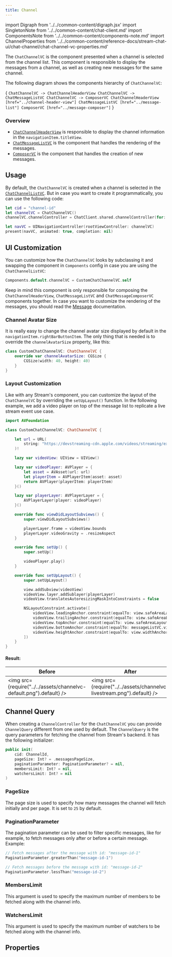 ```yaml
---
title: Channel
---
```


import Digraph  from '../../common-content/digraph.jsx'
import SingletonNote from '../../common-content/chat-client.md'
import ComponentsNote from '../../common-content/components-note.md'
import ChannelProperties from '../../common-content/reference-docs/stream-chat-ui/chat-channel/chat-channel-vc-properties.md'

The `ChatChannelVC` is the component presented when a channel is selected from the channel list. This component is responsible to display the messages from a channel, as well as creating new messages for the same channel.

The following diagram shows the components hierarchy of `ChatChannelVC`:

<Digraph>{ `
    ChatChannelVC -> ChatChannelHeaderView
    ChatChannelVC -> ChatMessageListVC
    ChatChannelVC -> ComposerVC
    ChatChannelHeaderView [href="../channel-header-view"]
    ChatMessageListVC [href="../message-list"]
    ComposerVC [href="../message-composer"]
` }</Digraph>

### Overview

- [`ChatChannelHeaderView`](../channel-header-view) is responsible to display the channel information in the `navigationItem.titleView`.
- [`ChatMessageListVC`](../message-list) is the component that handles the rendering of the messages.
- [`ComposerVC`](../message-composer) is the component that handles the creation of new messages.

## Usage
By default, the `ChatChannelVC` is created when a channel is selected in the [`ChatChannelListVC`](../channel-list). But in case you want to create it programmatically, you can use the following code:

```swift
let cid = "channel-id"
let channelVC = ChatChannelVC()
channelVC.channelController = ChatClient.shared.channelController(for: cid)

let navVC = UINavigationController(rootViewController: channelVC)
present(navVC, animated: true, completion: nil)
```

<SingletonNote />

## UI Customization

You can customize how the `ChatChannelVC` looks by subclassing it and swapping the component in `Components` config in case you are using the `ChatChannelListVC`:

```swift
Components.default.channelVC = CustomChatChannelVC.self
```

<ComponentsNote />

Keep in mind this component is only responsible for composing the `ChatChannelHeaderView`, `ChatMessageListVC` and `ChatMessageComposerVC` components together. In case you want to customize the rendering of the messages, you should read the [Message](../message) documentation.

### Channel Avatar Size 
It is really easy to change the channel avatar size displayed by default in the `navigationItem.rightBarButtonItem`. The only thing that is needed is to override the `channelAvatarSize` property, like this:

```swift
class CustomChatChannelVC: ChatChannelVC {
    override var channelAvatarSize: CGSize {
        CGSize(width: 40, height: 40)
    }
}
```

### Layout Customization
Like with any Stream's component, you can customize the layout of the `ChatChannelVC` by overriding the `setUpLayout()` function. In the following example, we add a video player on top of the message list to replicate a live stream event use case.

```swift
import AVFoundation

class CustomChatChannelVC: ChatChannelVC {

    let url = URL(
        string: "https://devstreaming-cdn.apple.com/videos/streaming/examples/bipbop_adv_example_hevc/master.m3u8"
    )!

    lazy var videoView: UIView = UIView()

    lazy var videoPlayer: AVPlayer = {
        let asset = AVAsset(url: url)
        let playerItem = AVPlayerItem(asset: asset)
        return AVPlayer(playerItem: playerItem)
    }()

    lazy var playerLayer: AVPlayerLayer = {
        AVPlayerLayer(player: videoPlayer)
    }()

    override func viewDidLayoutSubviews() {
        super.viewDidLayoutSubviews()

        playerLayer.frame = videoView.bounds
        playerLayer.videoGravity = .resizeAspect
    }

    override func setUp() {
        super.setUp()

        videoPlayer.play()
    }

    override func setUpLayout() {
        super.setUpLayout()

        view.addSubview(videoView)
        videoView.layer.addSublayer(playerLayer)
        videoView.translatesAutoresizingMaskIntoConstraints = false

        NSLayoutConstraint.activate([
            videoView.leadingAnchor.constraint(equalTo: view.safeAreaLayoutGuide.leadingAnchor),
            videoView.trailingAnchor.constraint(equalTo: view.safeAreaLayoutGuide.trailingAnchor),
            videoView.topAnchor.constraint(equalTo: view.safeAreaLayoutGuide.topAnchor),
            videoView.bottomAnchor.constraint(equalTo: messageListVC.view.topAnchor),
            videoView.heightAnchor.constraint(equalTo: view.widthAnchor, multiplier: 9/16)
        ])
    }
}
```

#### Result:
| Before  | After |
| ------------- | ------------- |
| <img src={require("../../assets/channelvc-default.png").default} /> | <img src={require("../../assets/channelvc-livestream.png").default} /> |

## Channel Query
When creating a `ChannelController` for the `ChatChannelVC` you can provide `ChannelQuery` different from one used by default. The `ChannelQuery` is the query parameters for fetching the channel from Stream's backend. It has the following initializer:

```swift
public init(
    cid: ChannelId,
    pageSize: Int? = .messagesPageSize,
    paginationParameter: PaginationParameter? = nil,
    membersLimit: Int? = nil,
    watchersLimit: Int? = nil
)
```

### PageSize
The page size is used to specify how many messages the channel will fetch initially and per page. It is set to `25` by default.

### PaginationParameter
The pagination parameter can be used to filter specific messages, like for example, to fetch messages only after or before a certain message. Example:

```swift
// Fetch messages after the message with id: "message-id-1"
PaginationParameter.greaterThan("message-id-1")

// Fetch messages before the message with id: "message-id-2"
PaginationParameter.lessThan("message-id-2")
```

### MembersLimit
This argument is used to specify the maximum number of members to be fetched along with the channel info.

### WatchersLimit
This argument is used to specify the maximum number of watchers to be fetched along with the channel info.

## Properties
<ChannelProperties />
